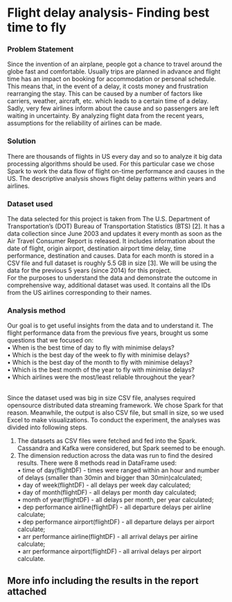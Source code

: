 # Flight delay analysis- Finding best time to fly

### Problem Statement
Since the invention of an airplane, people got a chance to travel around the globe fast and comfortable. Usually trips are planned in advance and flight time has
an impact on booking for accommodation or personal schedule. This means that, in the event of a delay, it costs money and frustration rearranging the
stay. This can be caused by a number of factors like carriers, weather, aircraft, etc. which leads to a certain time of a delay. Sadly, very few airlines inform
about the cause and so passengers are left waiting in uncertainty. By analyzing flight data from the recent years, assumptions for the reliability
of airlines can be made.

### Solution
There are thousands of flights in US every day and so to analyze it big data processing algorithms should be used. For this particular case we chose Spark
to work the data flow of flight on-time performance and causes in the US. The descriptive analysis shows flight delay patterns within years and airlines.

### Dataset used
The data selected for this project is taken from The U.S. Department of Transportation’s (DOT) Bureau of Transportation Statistics (BTS) [2]. It has a data
collection since June 2003 and updates it every month as soon as the Air Travel Consumer Report is released. It includes information about the date of flight,
origin airport, destination airport time delay, time performance, destination and causes. Data for each month is stored in a CSV file and full dataset is roughly
5.5 GB in size [3]. We will be using the data for the previous 5 years (since 2014) for this project.<br />
For the purposes to understand the data and demonstrate the outcome in comprehensive way, additional dataset was used. It contains all the IDs from
the US airlines corresponding to their names.

### Analysis method
Our goal is to get useful insights from the data and to understand it. The
flight performance data from the previous five years, brought us some questions
that we focused on:<br />
• When is the best time of day to fly with minimise delays?<br />
• Which is the best day of the week to fly with minimise delays?<br />
• Which is the best day of the month to fly with minimise delays?<br />
• Which is the best month of the year to fly with minimise delays?<br />
• Which airlines were the most/least reliable throughout the year?<br />
<br />

Since the dataset used was big in size CSV file, analyses required opensource distributed data streaming framework. We chose Spark for that reason.
Meanwhile, the output is also CSV file, but small in size, so we used Excel to
make visualizations. To conduct the experiment, the analyses was divided into
following steps.<br />

1. The datasets as CSV files were fetched and fed into the Spark. Cassandra
and Kafka were considered, but Spark seemed to be enough.<br />
2. The dimension reduction across the data was run to find the desired results. There were 8 methods read in DataFrame used:<br />
• time of day(flightDF) - times were ranged within an hour and number of delays (smaller than 30min and bigger than 30min)calculated;<br />
• day of week(flightDF) - all delays per week day calculated;<br />
• day of month(flightDF) - all delays per month day calculated;<br />
• month of year(flightDF) - all delays per month, per year calculated;<br />
• dep performance airline(flightDF) - all departure delays per airline calculate;<br />
• dep performance airport(flightDF) - all departure delays per airport calculate;<br />
• arr performance airline(flightDF) - all arrival delays per airline calculate;<br />
• arr performance airport(flightDF) - all arrival delays per airport calculate.<br />

## More info including the results in the report attached
